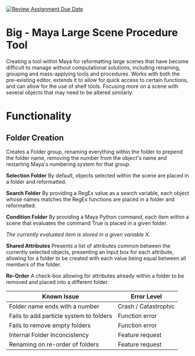 [![Review Assignment Due Date](https://classroom.github.com/assets/deadline-readme-button-22041afd0340ce965d47ae6ef1cefeee28c7c493a6346c4f15d667ab976d596c.svg)](https://classroom.github.com/a/Tn7g_Mhz)

# Big - Maya Large Scene Procedure Tool

Creating a tool within Maya for reformatting large scenes that have become difficult to manage without computational solutions, including renaming, grouping and mass-applying tools and procedures. Works with both the pre-existing editor, extends it to allow for quick access to certain functions, and can allow for the use of shelf tools. Focusing more on a scene with several objects that may need to be altered similarly.

# Functionality

## Folder Creation

Creates a Folder group, renaming everything within the folder to prepend the folder name, removing the number from the object's name and restarting Maya's numbering system for that group.

**Selection Folder**
By default, objects selected within the scene are placed in a folder and reformatted.

**Search Folder**
By providing a RegEx value as a search variable, each object whose names matches the RegEx functions are placed in a folder and reformatted.

**Condition Folder**
By providing a Maya Python command, each item within a scene that evaluates the command True is placed in a given folder. 

*The currently evaluated item is stored in a given variable X.*

**Shared Attributes**
Presents a list of attributes common between the currently selected objects, presenting an input box for each attribute, allowing for a folder to be created with each value being equal between all members of the folder. 

**Re-Order**
A check-box allowing for attributes already within a folder to be removed and placed into a different folder.

|**Known Issue**|**Error Level**|
|---------|---------------|
|Folder name ends with a number|Crash / Catastrophic|
|Fails to add particle system to folders|Function error|
|Fails to remove empty folders|Function error|
|Internal Folder Inconcistency |Feature request|
|Renaming on re-order of folders|Feature request|


